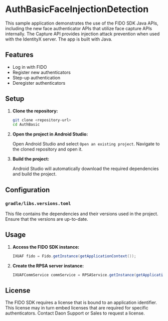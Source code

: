 # AuthBasicFaceInjectionDetection

This sample application demonstrates the use of the FIDO SDK Java APIs, including the new face 
authenticator APIs that utilize face capture APIs internally. The Capture API provides injection 
attack prevention when used with the IdentityX server. The app is built with Java.

## Features

- Log in with FIDO
- Register new authenticators
- Step-up authentication
- Deregister authenticators

## Setup

1. **Clone the repository:**

    ```sh
    git clone <repository-url>
    cd AuthBasic
    ```

2. **Open the project in Android Studio:**

    Open Android Studio and select `Open an existing project`. Navigate to the cloned repository and open it.

3. **Build the project:**

    Android Studio will automatically download the required dependencies and build the project.

## Configuration

### `gradle/libs.versions.toml`

This file contains the dependencies and their versions used in the project. Ensure that the versions 
are up-to-date.

## Usage

1. **Access the FIDO SDK instance:**

    ```java
    IXUAF fido = Fido.getInstance(getApplicationContext());
    ```

2. **Create the RPSA server instance:**

    ```java
    IXUAFCommService commService = RPSAService.getInstance(getApplicationContext());
    ```
   
## License
The FIDO SDK requires a license that is bound to an application identifier. This license may in 
turn embed licenses that are required for specific authenticators. Contact Daon Support or Sales to 
request a license.
